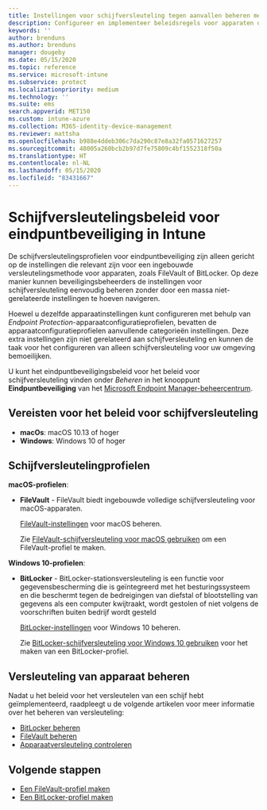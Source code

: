 ```yaml
---
title: Instellingen voor schijfversleuteling tegen aanvallen beheren met eindpuntbeveiligingsbeleid in Microsoft Intune | Microsoft Docs
description: Configureer en implementeer beleidsregels voor apparaten die u beheert met eindpuntbeveiligingsinstellingen voor schijfversleutelingbeleid in Microsoft Endpoint Manager.
keywords: ''
author: brenduns
ms.author: brenduns
manager: dougeby
ms.date: 05/15/2020
ms.topic: reference
ms.service: microsoft-intune
ms.subservice: protect
ms.localizationpriority: medium
ms.technology: ''
ms.suite: ems
search.appverid: MET150
ms.custom: intune-azure
ms.collection: M365-identity-device-management
ms.reviewer: mattsha
ms.openlocfilehash: b988e4ddeb306c7da290c87e8a32fa0571627257
ms.sourcegitcommit: 48005a260bcb2b97d7fe75809c4bf1552318f50a
ms.translationtype: HT
ms.contentlocale: nl-NL
ms.lasthandoff: 05/15/2020
ms.locfileid: "83431667"
---
```

# <a name="disk-encryption-policy-for-endpoint-security-in-intune"></a>Schijfversleutelingsbeleid voor eindpuntbeveiliging in Intune

De schijfversleutelingsprofielen voor eindpuntbeveiliging zijn alleen gericht op de instellingen die relevant zijn voor een ingebouwde versleutelingsmethode voor apparaten, zoals FileVault of BitLocker. Op deze manier kunnen beveiligingsbeheerders de instellingen voor schijfversleuteling eenvoudig beheren zonder door een massa niet-gerelateerde instellingen te hoeven navigeren.

Hoewel u dezelfde apparaatinstellingen kunt configureren met behulp van *Endpoint Protection*-apparaatconfiguratieprofielen, bevatten de apparaatconfiguratieprofielen aanvullende categorieën instellingen. Deze extra instellingen zijn niet gerelateerd aan schijfversleuteling en kunnen de taak voor het configureren van alleen schijfversleuteling voor uw omgeving bemoeilijken.

U kunt het eindpuntbeveiligingsbeleid voor het beleid voor schijfversleuteling vinden onder *Beheren* in het knooppunt **Eindpuntbeveiliging** van het [Microsoft Endpoint Manager-beheercentrum](https://go.microsoft.com/fwlink/?linkid=2109431).

## <a name="prerequisites-for-disk-encryption-policy"></a>Vereisten voor het beleid voor schijfversleuteling

- **macOs**: macOS 10.13 of hoger
- **Windows**: Windows 10 of hoger

## <a name="disk-encryption-profiles"></a>Schijfversleutelingprofielen

**macOS-profielen**:

- **FileVault** - FileVault biedt ingebouwde volledige schijfversleuteling voor macOS-apparaten.

  [FileVault-instellingen](../protect/endpoint-security-disk-encryption-profile-settings.md#filevault) voor macOS beheren.

  Zie [FileVault-schijfversleuteling voor macOS gebruiken](../protect/encrypt-devices-filevault.md) om een FileVault-profiel te maken.

**Windows 10-profielen**:

- **BitLocker** - BitLocker-stationsversleuteling is een functie voor gegevensbescherming die is geïntegreerd met het besturingssysteem en die beschermt tegen de bedreigingen van diefstal of blootstelling van gegevens als een computer kwijtraakt, wordt gestolen of niet volgens de voorschriften buiten bedrijf wordt gesteld

  [BitLocker-instellingen](../protect/endpoint-security-disk-encryption-profile-settings.md#bitlocker) voor Windows 10 beheren.

  Zie [BitLocker-schijfversleuteling voor Windows 10 gebruiken](../protect/encrypt-devices.md) voor het maken van een BitLocker-profiel.

## <a name="manage-device-encryption"></a>Versleuteling van apparaat beheren

Nadat u het beleid voor het versleutelen van een schijf hebt geïmplementeerd, raadpleegt u de volgende artikelen voor meer informatie over het beheren van versleuteling:

- [BitLocker beheren](../protect/encrypt-devices.md#manage-bitlocker)
- [FileVault beheren](../protect/encrypt-devices-filevault.md#manage-filevault)
- [Apparaatversleuteling controleren](../protect/encryption-monitor.md)

## <a name="next-steps"></a>Volgende stappen

- [Een FileVault-profiel maken](../protect/encrypt-devices-filevault.md#create-an-endpoint-security-policy-for-filevault)
- [Een BitLocker-profiel maken](../protect/encrypt-devices.md#create-an-endpoint-security-policy-for-bitlocker)
